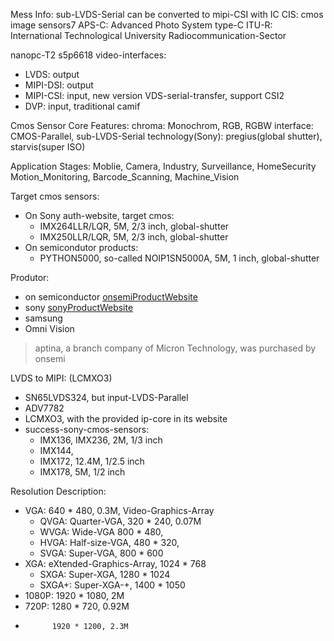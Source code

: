 Mess Info:
    sub-LVDS-Serial can be converted to mipi-CSI with IC
    CIS: cmos image sensors7
    APS-C: Advanced Photo System type-C
    ITU-R: International Technological University Radiocommunication-Sector

nanopc-T2 s5p6618 video-interfaces:
+ LVDS: output
+ MIPI-DSI: output
+ MIPI-CSI: input, new version VDS-serial-transfer, support CSI2
+ DVP: input, traditional camif

Cmos Sensor Core Features:
    chroma:  Monochrom, RGB, RGBW
    interface: CMOS-Parallel, sub-LVDS-Serial
    technology(Sony): pregius(global shutter), starvis(super ISO)

Application Stages:
    Moblie, Camera, Industry, Surveillance, HomeSecurity
    Motion_Monitoring, Barcode_Scanning, Machine_Vision

Target cmos sensors:
+ On Sony auth-website, target cmos:
    + IMX264LLR/LQR, 5M, 2/3 inch, global-shutter
    + IMX250LLR/LQR, 5M, 2/3 inch, global-shutter
+ On semicondutor products:
    + PYTHON5000, so-called NOIP1SN5000A, 5M, 1 inch, global-shutter

Produtor:
+ on semiconductor [onsemiProductWebsite](http://www.onsemi.com/PowerSolutions/parametrics.do?id=101682&lctn=header)
+ sony [sonyProductWebsite](http://www.sony-semicon.co.jp/products_en/IS/sensor0/products/cmos.html)
+ samsung
+ Omni Vision
> aptina, a branch company of Micron Technology, was purchased by onsemi

LVDS to MIPI: (LCMXO3)
+ SN65LVDS324, but input-LVDS-Parallel
+ ADV7782
+ LCMXO3, with the provided ip-core in its website
+ success-sony-cmos-sensors:
    + IMX136, IMX236, 2M, 1/3 inch
    + IMX144,
    + IMX172, 12.4M, 1/2.5 inch
    + IMX178, 5M, 1/2 inch

Resolution Description:
+ VGA: 640 * 480, 0.3M, Video-Graphics-Array
    + QVGA: Quarter-VGA, 320 * 240, 0.07M
    + WVGA: Wide-VGA 800 * 480,
    + HVGA: Half-size-VGA, 480 * 320,
    + SVGA: Super-VGA, 800 * 600
+ XGA: eXtended-Graphics-Array, 1024 * 768
    + SXGA: Super-XGA, 1280 * 1024
    + SXGA+: Super-XGA-+, 1400 * 1050
+ 1080P:    1920 * 1080, 2M
+ 720P:     1280 * 720, 0.92M
+           1920 * 1200, 2.3M

